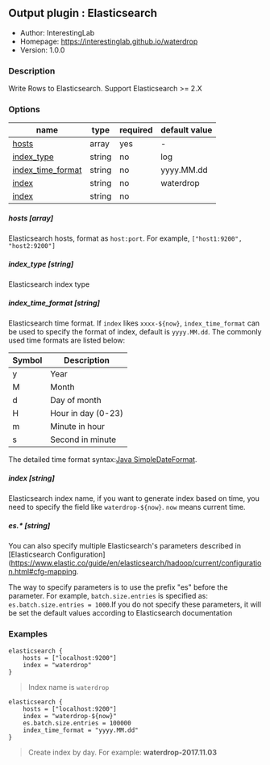 ## Output plugin : Elasticsearch

* Author: InterestingLab
* Homepage: https://interestinglab.github.io/waterdrop
* Version: 1.0.0

### Description

Write Rows to Elasticsearch. Support Elasticsearch >= 2.X


### Options

| name | type | required | default value |
| --- | --- | --- | --- |
| [hosts](#hosts-array) | array | yes | - |
| [index_type](#index_type-string) | string | no | log |
| [index_time_format](#index_time_format-string) | string | no | yyyy.MM.dd |
| [index](#index-string) | string | no | waterdrop |
| [index](#es-string) | string | no |  |

##### hosts [array]

Elasticsearch hosts, format as `host:port`. For example, `["host1:9200", "host2:9200"]`

##### index_type [string]

Elasticsearch index type

##### index_time_format [string]

Elasticsearch time format. If `index` likes `xxxx-${now}`, `index_time_format` can be used to specify the format of index, default is `yyyy.MM.dd`. The commonly used time formats are listed below:

| Symbol | Description |
| --- | --- |
| y | Year |
| M | Month |
| d | Day of month |
| H | Hour in day (0-23) |
| m | Minute in hour |
| s | Second in minute |

The detailed time format syntax:[Java SimpleDateFormat](https://docs.oracle.com/javase/tutorial/i18n/format/simpleDateFormat.html).

##### index [string]

Elasticsearch index name, if you want to generate index based on time, you need to specify the field like `waterdrop-${now}`. `now` means current time.


##### es.* [string]

You can also specify multiple Elasticsearch's parameters described in [Elasticsearch Configuration](https://www.elastic.co/guide/en/elasticsearch/hadoop/current/configuration.html#cfg-mapping.

The way to specify parameters is to use the prefix "es" before the parameter. For example, `batch.size.entries` is specified as: `es.batch.size.entries = 1000`.If you do not specify these parameters, it will be set the default values according to Elasticsearch documentation


### Examples

```
elasticsearch {
    hosts = ["localhost:9200"]
    index = "waterdrop"
}
```

> Index name is `waterdrop`

```
elasticsearch {
    hosts = ["localhost:9200"]
    index = "waterdrop-${now}"
    es.batch.size.entries = 100000
    index_time_format = "yyyy.MM.dd"
}
```

> Create index by day. For example: **waterdrop-2017.11.03**

